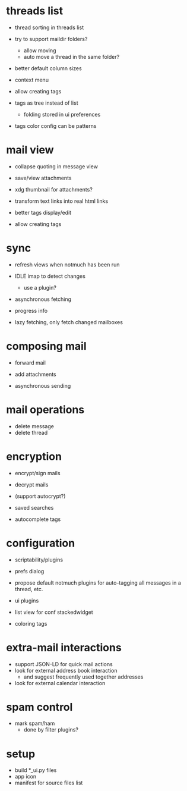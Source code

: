 
# threads list

* thread sorting in threads list

* try to support maildir folders?
    * allow moving
    * auto move a thread in the same folder?

* better default column sizes

* context menu

* allow creating tags

* tags as tree instead of list
    * folding stored in ui preferences

* tags color config can be patterns

# mail view

* collapse quoting in message view

* save/view attachments
* xdg thumbnail for attachments?

* transform text links into real html links

* better tags display/edit
* allow creating tags

# sync

* refresh views when notmuch has been run

* IDLE imap to detect changes
    * use a plugin?

* asynchronous fetching
* progress info
* lazy fetching, only fetch changed mailboxes

# composing mail

* forward mail
* add attachments

* asynchronous sending

# mail operations

* delete message
* delete thread

# encryption

* encrypt/sign mails
* decrypt mails
* (support autocrypt?)

* saved searches
* autocomplete tags

# configuration

* scriptability/plugins
* prefs dialog

* propose default notmuch plugins for auto-tagging all messages in a thread, etc.
* ui plugins

* list view for conf stackedwidget
* coloring tags

# extra-mail interactions

* support JSON-LD for quick mail actions
* look for external address book interaction
    * and suggest frequently used together addresses
* look for external calendar interaction

# spam control

* mark spam/ham
    * done by filter plugins?

# setup

* build *_ui.py files
* app icon
* manifest for source files list
